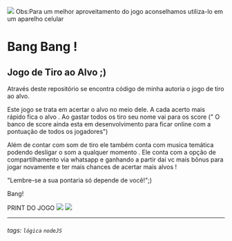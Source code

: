 ![](https://raw.githubusercontent.com/PablinhoNomade/Jogo-Bang-Bang/main/capaBang.jpg)
Obs:Para um melhor aproveitamento do jogo aconselhamos utiliza-lo em um aparelho celular
# Bang Bang !

## Jogo de Tiro ao Alvo  ;)

Através deste repositório se encontra código de minha autoria o jogo de tiro ao alvo.

Este jogo se trata em acertar o alvo no meio dele.
A cada acerto mais rápido fica o alvo . 
Ao gastar todos os tiro seu nome vai para os score (" O banco de score ainda esta em desenvolvimento para ficar online com a pontuação de todos os jogadores")

Além de contar com som de tiro ele também conta com musica temática podendo desligar o som a qualquer momento . 
Ele conta com a opção de compartilhamento via whatsapp e ganhando 
a partir dai vc mais bônus para jogar novamente e ter mais chances de acertar mais alvos ! 

"Lembre-se a sua pontaria só depende de você!";)

Bang!

PRINT DO JOGO 
![](https://raw.githubusercontent.com/PablinhoNomade/Jogo-Bang-Bang/main/PrintMenu.jpg)
![](https://raw.githubusercontent.com/PablinhoNomade/Jogo-Bang-Bang/main/PrintGAME.jpg)



----

###### tags: `lógica` `nodeJS`
